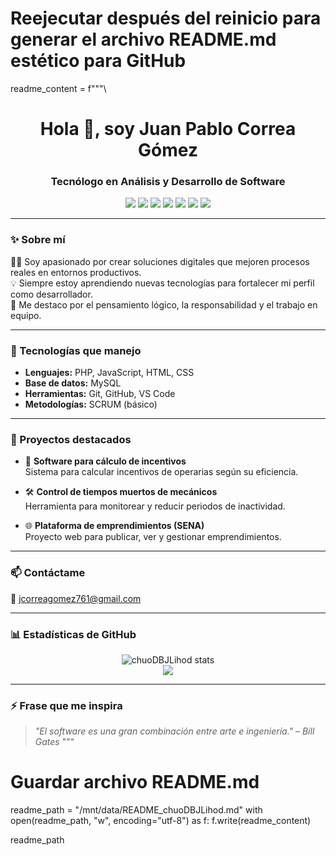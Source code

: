 # Reejecutar después del reinicio para generar el archivo README.md estético para GitHub

readme_content = f"""\
<h1 align="center">Hola 👋, soy Juan Pablo Correa Gómez</h1>
<h3 align="center">Tecnólogo en Análisis y Desarrollo de Software</h3>

<p align="center">
  <img src="https://img.shields.io/badge/PHP-777BB4?style=for-the-badge&logo=php&logoColor=white"/>
  <img src="https://img.shields.io/badge/JavaScript-F7DF1E?style=for-the-badge&logo=javascript&logoColor=black"/>
  <img src="https://img.shields.io/badge/HTML5-E34F26?style=for-the-badge&logo=html5&logoColor=white"/>
  <img src="https://img.shields.io/badge/CSS3-1572B6?style=for-the-badge&logo=css3&logoColor=white"/>
  <img src="https://img.shields.io/badge/MySQL-4479A1?style=for-the-badge&logo=mysql&logoColor=white"/>
  <img src="https://img.shields.io/badge/Git-F05032?style=for-the-badge&logo=git&logoColor=white"/>
  <img src="https://img.shields.io/badge/GitHub-181717?style=for-the-badge&logo=github&logoColor=white"/>
</p>

---

### ✨ Sobre mí

👨‍💻 Soy apasionado por crear soluciones digitales que mejoren procesos reales en entornos productivos.  
💡 Siempre estoy aprendiendo nuevas tecnologías para fortalecer mi perfil como desarrollador.  
🎯 Me destaco por el pensamiento lógico, la responsabilidad y el trabajo en equipo.

---

### 🧠 Tecnologías que manejo
- **Lenguajes:** PHP, JavaScript, HTML, CSS
- **Base de datos:** MySQL
- **Herramientas:** Git, GitHub, VS Code
- **Metodologías:** SCRUM (básico)

---

### 🚀 Proyectos destacados
- 🧮 **Software para cálculo de incentivos**  
  Sistema para calcular incentivos de operarias según su eficiencia.

- 🛠 **Control de tiempos muertos de mecánicos**  
  Herramienta para monitorear y reducir periodos de inactividad.

- 🌐 **Plataforma de emprendimientos (SENA)**  
  Proyecto web para publicar, ver y gestionar emprendimientos.

---

### 📫 Contáctame
📧 jcorreagomez761@gmail.com

---

### 📊 Estadísticas de GitHub
<p align="center">
  <img src="https://github-readme-stats.vercel.app/api?username=chuoDBJLihod&show_icons=true&theme=blueberry" alt="chuoDBJLihod stats"/>
  <br/>
  <img src="https://github-readme-streak-stats.herokuapp.com/?user=chuoDBJLihod&theme=blueberry"/>
</p>

---

### ⚡ Frase que me inspira
> *"El software es una gran combinación entre arte e ingeniería." – Bill Gates*
"""

# Guardar archivo README.md
readme_path = "/mnt/data/README_chuoDBJLihod.md"
with open(readme_path, "w", encoding="utf-8") as f:
    f.write(readme_content)

readme_path
